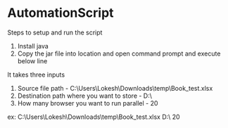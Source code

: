 # AutomationScript

Steps to setup and run the script
1.	Install java
2.	Copy the jar file into location and open command prompt and execute below line
            
 

It takes three inputs
1.	Source file path - C:\\Users\\Lokesh\\Downloads\\temp\\Book_test.xlsx
2.	Destination path where you want to store - D:\
3.	How many browser you want to run parallel - 20

ex:
C:\\Users\\Lokesh\\Downloads\\temp\\Book_test.xlsx D:\ 20
